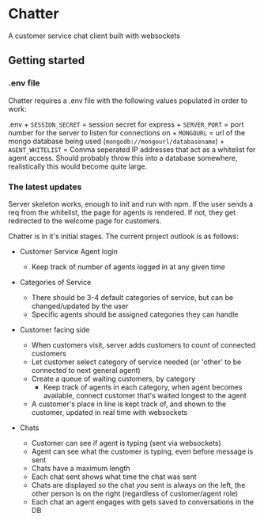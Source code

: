 # Chatter
A customer service chat client built with websockets

## Getting started

### .env file

Chatter requires a .env file with the following values populated in order to work:

.env
    + `SESSION_SECRET` = session secret for express
    + `SERVER_PORT` = port number for the server to listen for connections on
    + `MONGOURL` = url of the mongo database being used (`mongodb://mongourl/databasename`)
    + `AGENT_WHITELIST` = Comma seperated IP addresses that act as a whitelist for agent access. Should probably throw this into a database somewhere, realistically this would become quite large.


### The latest updates

Server skeleton works, enough to init and run with npm. If the user sends a req from the whitelist, the page for agents is rendered. If not, they get redirected to the welcome page for customers.

Chatter is in it's initial stages. The current project outlook is as follows:

+ Customer Service Agent login
  + Keep track of number of agents logged in at any given time
  
+ Categories of Service
  + There should be 3-4 default categories of service, but can be changed/updated by the user
  + Specific agents should be assigned categories they can handle
  
+ Customer facing side
  + When customers visit, server adds customers to count of connected customers
  + Let customer select category  of service needed (or 'other' to be connected to next general agent)
  + Create a queue of waiting customers, by category
    + Keep track of agents in each category, when agent becomes available, connect customer that's waited longest to the agent
  + A customer's place in line is kept track of, and shown to the customer, updated in real time with websockets
 
+ Chats
  + Customer can see if agent is typing (sent via websockets)
  + Agent can see what the customer is typing, even before message is sent
  + Chats have a maximum length
  + Each chat sent shows what time the chat was sent
  + Chats are displayed so the chat *you* sent is always on the left, the other person is on the right (regardless of customer/agent  role)
  + Each chat an agent engages with gets saved to conversations in the DB
